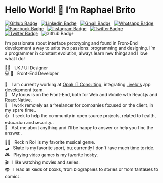 # Hello World! 👋 I’m Raphael Brito

[![Github Badge](https://img.shields.io/badge/-Github-242A2D?style=flat-square&logo=Github&logoColor=white&link=https://github.com/RBritoX)](https://github.com/RBritoX) &nbsp; 
[![Linkedin Badge](https://img.shields.io/badge/-LinkedIn-0077B5?style=flat-square&logo=Linkedin&logoColor=white&link=https://www.linkedin.com/in/nykollemalone)](https://www.linkedin.com/in/raphaellbrito/) &nbsp; 
[![Gmail Badge](https://img.shields.io/badge/-Gmail-c5392a?style=flat-square&logo=Gmail&logoColor=white&link=mailto:rbritox.js@gmail.com)](mailto:rbritox.js@gmail.com) &nbsp; 
[![Whatsapp Badge](https://img.shields.io/badge/-Whatsapp-1F9B12?style=flat-square&labelColor=1F9B12&logo=whatsapp&logoColor=white&link=https://api.whatsapp.com/send?phone=5511994661413&text=Olá%20Raphael!%20Vi%20seu%20perfil%20no%20Github%20e%20gostaria%20de%20entrar%20em%20contato%20com%20você)](https://api.whatsapp.com/send?phone=5511994661413&text=Olá%20Raphael!%20Vi%20seu%20perfil%20no%20Github%20e%20gostaria%20de%20entrar%20em%20contato%20com%20você) &nbsp; 
[![Facebook Badge](https://img.shields.io/badge/-Facebook-1778F2?style=flat-square&logo=Facebook&logoColor=white&link=https://www.facebook.com/RaphaBrito)](https://www.facebook.com/RaphaBrito) &nbsp; 
[![Instagram Badge](https://img.shields.io/badge/-Instagram-BF008C?style=flat-square&logo=Instagram&logoColor=white&link=https://www.instagram.com/raphaellbrito)](https://www.instagram.com/raphaellbrito) &nbsp; 
[![Twitter Badge](https://img.shields.io/badge/-Twitter-00acee?style=flat-square&logo=Twitter&logoColor=white&link=https://twitter.com/RaphaelBritoX)](https://twitter.com/RaphaelBritoX) &nbsp; 
[![Twitter Badge](https://img.shields.io/badge/-Spotify-1ED561?style=flat-square&logo=Spotify&logoColor=white&link=https://open.spotify.com/user/raphaellbrito?si=_qP5ahrUS0aMlgefqAKJAg)](https://open.spotify.com/user/raphaellbrito?si=_qP5ahrUS0aMlgefqAKJAg) &nbsp; 
![Github Badge](https://img.shields.io/badge/-PSN:_RBritoX-1057A1?style=flat-square&logo=PlayStation&logoColor=white)

I’m passionate about interface prototyping and found in Front-End development a way to unite two passions: programming and designing.
I’m a programmer in constant evolution, always learn new things and I love what I do!

✍🏼 &nbsp; UX / UI Designer <br/>
💻 📱 &nbsp; Front-End Developer

💼 &nbsp; I am currently working at [Opah IT Consulting](https://www.opah.com.br/), integrating [Livelo's](https://www.livelo.com.br/) app development team.<br/>
🚀 &nbsp; My focus is on the Front-End, both for Web and Mobile with React.js and React Native.<br/>
🤝 &nbsp; I work remotely as a freelancer for companies focused on the client, in my spare time..<br/>
👍 &nbsp; I seek to help the community in open source projects, related to health, education and security..<br/>
💬 &nbsp; Ask me about anything and I'll be happy to answer or help you find the answer..<br/>

🤘🏻 &nbsp; Rock n Roll is my favorite musical genre.<br/>
🛹 &nbsp; Skate is my favorite sport, but currently I don't have much time to ride.<br/>
🎮 &nbsp; Playing video games is my favorite hobby.<br/>
🎬 &nbsp; I like watching movies and series.<br/>
📚 &nbsp; I read all kinds of books, from biographies to stories or from fantasies to comics.<br/>
